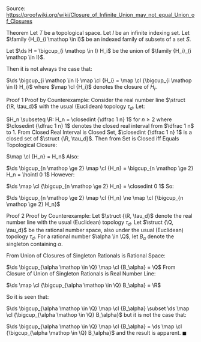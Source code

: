# 

Source: https://proofwiki.org/wiki/Closure_of_Infinite_Union_may_not_equal_Union_of_Closures

Theorem
Let $T$ be a topological space.
Let $I$ be an infinite indexing set.
Let $\family {H_i}_{i \mathop \in I}$ be an indexed family of subsets of a set $S$.

Let $\ds H = \bigcup_{i \mathop \in I} H_i$ be the union of $\family {H_i}_{i \mathop \in I}$.

Then it is not always the case that:

$\ds \bigcup_{i \mathop \in I} \map \cl {H_i} = \map \cl {\bigcup_{i \mathop \in I} H_i}$
where $\map \cl {H_i}$ denotes the closure of $H_i$.


Proof 1
Proof by Counterexample:
Consider the real number line $\struct {\R, \tau_d}$ with the usual (Euclidean) topology $\tau_d$.
Let:

$H_n \subseteq \R: H_n = \closedint {\dfrac 1 n} 1$ for $n \ge 2$
where $\closedint {\dfrac 1 n} 1$ denotes the closed real interval from $\dfrac 1 n$ to $1$.
From Closed Real Interval is Closed Set, $\closedint {\dfrac 1 n} 1$ is a closed set of $\struct {\R, \tau_d}$.
Then from Set is Closed iff Equals Topological Closure:

$\map \cl {H_n} = H_n$
Also:

$\ds \bigcup_{n \mathop \ge 2} \map \cl {H_n} = \bigcup_{n \mathop \ge 2} H_n = \hointl 0 1$
However:

$\ds \map \cl {\bigcup_{n \mathop \ge 2} H_n} = \closedint 0 1$
So:

$\ds \bigcup_{n \mathop \ge 2} \map \cl {H_n} \ne \map \cl {\bigcup_{n \mathop \ge 2} H_n}$


Proof 2
Proof by Counterexample:
Let $\struct {\R, \tau_d}$ denote the real number line with the usual (Euclidean) topology $\tau_d$.
Let $\struct {\Q, \tau_d}$ be the rational number space, also under the usual (Euclidean) topology $\tau_d$.
For a rational number $\alpha \in \Q$, let $B_\alpha$ denote the singleton containing $\alpha$.

From Union of Closures of Singleton Rationals is Rational Space:

$\ds \bigcup_{\alpha \mathop \in \Q} \map \cl {B_\alpha} = \Q$
From Closure of Union of Singleton Rationals is Real Number Line:

$\ds \map \cl {\bigcup_{\alpha \mathop \in \Q} B_\alpha} = \R$

So it is seen that:

$\ds \bigcup_{\alpha \mathop \in \Q} \map \cl {B_\alpha} \subset \ds \map \cl {\bigcup_{\alpha \mathop \in \Q} B_\alpha}$
but it is not the case that:

$\ds \bigcup_{\alpha \mathop \in \Q} \map \cl {B_\alpha} = \ds \map \cl {\bigcup_{\alpha \mathop \in \Q} B_\alpha}$
and the result is apparent.
$\blacksquare$





